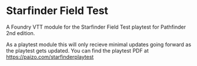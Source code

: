 # Starfinder Field Test
A Foundry VTT module for the Starfinder Field Test playtest for Pathfinder 2nd edition.

As a playtest module this will only recieve minimal updates going forward as the playtest gets updated. You can find the playtest PDF at https://paizo.com/starfinderplaytest
